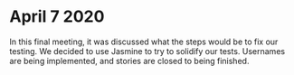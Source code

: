 # April 7 2020

In this final meeting, it was discussed what the steps would be to fix our testing. We decided to use Jasmine to try to solidify our tests. Usernames are being implemented, and stories are closed to being finished. 